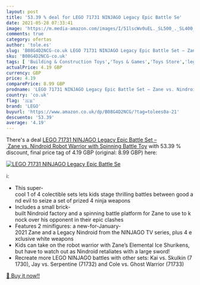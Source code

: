```yaml
---
layout: post
title: '53.39 % deal for LEGO 71731 NINJAGO Legacy Epic Battle Se'
date: 2021-05-28 07:33:41
image: 'https://m.media-amazon.com/images/I/51lscWv0uEL._SL500_._SL400_.jpg'
comments: true
category: ofertas
author: 'tole.es'
slug: 'B08G4D2NCG-co.uk LEGO 71731 NINJAGO Legacy Epic Battle Set – Zane vs....'
sku: 'B08G4D2NCG-co.uk'
tags: [ 'Building & Construction Toys','Toys & Games','Toys Store','lego', ]
actualPrice: 4.19 GBP
currency: GBP
price: 4.19
comparePrice: 8.99 GBP
prodname: 'LEGO 71731 NINJAGO Legacy Epic Battle Set – Zane vs. Nindroid Robot Warrior with Spinning Battle Toy'
country: 'co.uk'
flag: '🇬🇧'
brand: 'LEGO'
buyurl: 'https://www.amazon.co.uk/dp/B08G4D2NCG/?tag=tolees0a-21'
descuento: '53.39'
average: '4.19'
---
```


There's a deal [LEGO 71731 NINJAGO Legacy Epic Battle Set – Zane vs. Nindroid Robot Warrior with Spinning Battle Toy](https://www.amazon.co.uk/dp/B08G4D2NCG/?tag=tolees0a-21)  with  53.39 % discount, final price tag of  4.19 GBP (original: 8.99 GBP) here:

[![LEGO 71731 NINJAGO Legacy Epic Battle Se](https://m.media-amazon.com/images/I/51lscWv0uEL._SL500_._SL400_.jpg)](https://www.amazon.co.uk/dp/B08G4D2NCG/?tag=tolees0a-21)

ℹ️:

- This super-cool 1 of 4 colectible sets lets kids stage thrilling battles between good and evil to seize a set of prized 4 ninja weapons
- Includes a small brick-built Nindroid factory and a spinning battle platform for Zane to use to knock over his opponent in their epic clashes
- Features 2 minifigures: a new-for-January-2021 Zane and a Legacy Nindroid from the NINJAGO TV series, plus 4 exclusive white weapons
- Kids can take on the robot warrior with Zane’s Elemental Ice Shurikens, but have to watch out as Nindroid retaliates with a large sword!
- Recreate more LEGO NINJAGO battles with other sets: Kai vs. Skulkin (71730), Jay vs. Serpentine (71732) and Cole vs. Ghost Warrior (71733)

[🛒 Buy it now!!](https://www.amazon.co.uk/dp/B08G4D2NCG/?tag=tolees0a-21)

